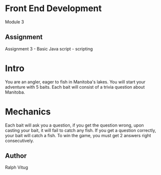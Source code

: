 # Front End Development

Module 3

## Assignment
Assignment 3 - Basic Java script
    - scripting

# Intro
You are an angler, eager to fish in Manitoba's lakes. You will start your adventure with 5 baits. 
Each bait will consist of a trivia question about Manitoba.

# Mechanics
Each bait will ask you a question, if you get the question wrong, upon casting your bait, it will fail to 
catch any fish. If you get a question correctly, your bait will catch a fish.
To win the game, you must get 2 answers right consecutively.


## Author
Ralph Vitug